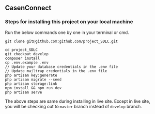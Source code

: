 ## CasenConnect

### Steps for installing this project on your local machine

Run the below commands one by one in your terminal or cmd.

```
git clone git@github.com:github.com/project_SDLC.git

cd project_SDLC
git checkout develop
composer install
cp .env.example .env
// Update your database credentials in the .env file
// Update mailtrap credentials in the .env file
php artisan key:generate
php artisan migrate --seed
php artisan storage:link
npm install && npm run dev
php artisan serve
```

The above steps are same during installing in live site.
Except in live site, you will be checking out to `master` branch instead of `develop` branch.

